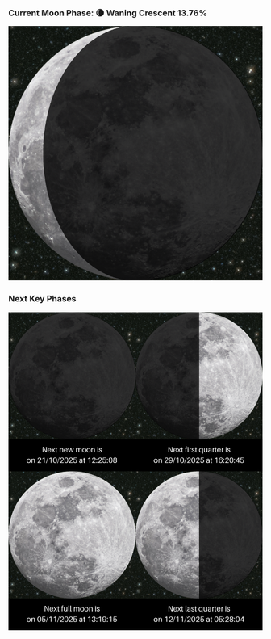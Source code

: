 ### Current Moon Phase: 🌘 Waning Crescent 13.76%
![Moon Phase](moonphase.png)
### Next Key Phases
![Gallery](gallery.png)